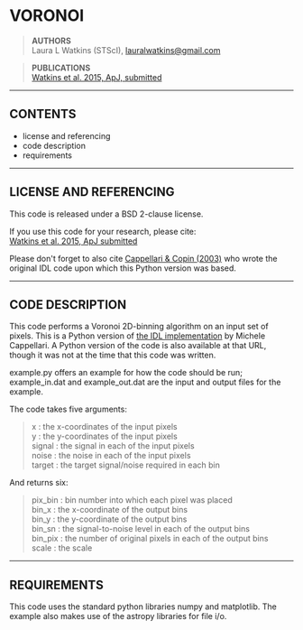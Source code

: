 VORONOI
=======

> **AUTHORS**  
Laura L Watkins (STScI), <lauralwatkins@gmail.com>

> **PUBLICATIONS**  
[Watkins et al. 2015, ApJ, submitted][watkins2015]

-------------------------------------------------------------------------------

CONTENTS
--------

* license and referencing
* code description
* requirements

-------------------------------------------------------------------------------

LICENSE AND REFERENCING
-----------------------

This code is released under a BSD 2-clause license.

If you use this code for your research, please cite:  
[Watkins et al. 2015, ApJ submitted][watkins2015]

Please don't forget to also cite [Cappellari & Copin (2003)][cappellari2003] who wrote the original IDL code upon which this Python version was based.

-------------------------------------------------------------------------------

CODE DESCRIPTION
----------------

This code performs a Voronoi 2D-binning algorithm on an input set of pixels. This is a Python version of [the IDL implementation](http://www-astro.physics.ox.ac.uk/~mxc/software/#binning) by Michele Cappellari. A Python version of the code is also available at that URL, though it was not at the time that this code was written.

example.py offers an example for how the code should be run; example\_in.dat and example\_out.dat are the input and output files for the example.

The code takes five arguments:
> x      : the x-coordinates of the input pixels  
  y      : the y-coordinates of the input pixels  
  signal : the signal in each of the input pixels  
  noise  : the noise in each of the input pixels  
  target : the target signal/noise required in each bin

And returns six:
> pix\_bin : bin number into which each pixel was placed  
  bin\_x   : the x-coordinate of the output bins  
  bin\_y   : the y-coordinate of the output bins  
  bin\_sn  : the signal-to-noise level in each of the output bins  
  bin\_pix : the number of original pixels in each of the output bins  
  scale    : the scale


-------------------------------------------------------------------------------


REQUIREMENTS
----------------------------------------

This code uses the standard python libraries numpy and matplotlib. The example also makes use of the astropy libraries for file i/o.


[cappellari2003]: http://adsabs.harvard.edu/abs/2003MNRAS.342..345C
[watkins2015]: http://adsabs.harvard.edu/abs/
